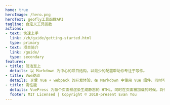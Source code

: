 ```yaml
---
home: true
heroImage: /hero.png
heroText: geofly工具函数API
tagline: 自定义工具函数
actions:
- text: 快速上手
  link: /zh/guide/getting-started.html
  type: primary
- text: 项目简介
  link: /guide/
  type: secondary
features:
- title: 简洁至上
  details: 以 Markdown 为中心的项目结构，以最少的配置帮助你专注于写作。
- title: Vue驱动
  details: 享受 Vue + webpack 的开发体验，在 Markdown 中使用 Vue 组件，同时可以使用 Vue 来开发自定义主题。
- title: 高性能
  details: VuePress 为每个页面预渲染生成静态的 HTML，同时在页面被加载的时候，将作为 SPA 运行。
  footer: MIT Licensed | Copyright © 2018-present Evan You
---
```

